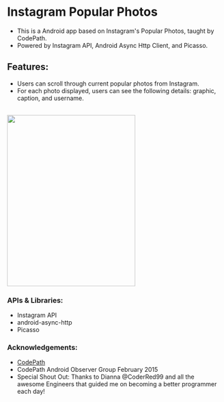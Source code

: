 # Instagram Popular Photos

- This is a Android app based on Instagram's Popular Photos, taught by CodePath. 
- Powered by Instagram API, Android Async Http Client, and Picasso.

## Features:
- Users can scroll through current popular photos from Instagram.
- For each photo displayed, users can see the following details: graphic, caption, and username.

<br>
<img src="http://i1369.photobucket.com/albums/ag238/sugarcoder/CodePath/Insta_zpshpzauqjj.png" border="0" width="300" height="400" />


### APIs & Libraries:
- Instagram API
- android-async-http
- Picasso

### Acknowledgements: 

- <a href="http://www.codepath.com">CodePath</a>
- CodePath Android Observer Group February 2015  
- Special Shout Out: Thanks to Dianna @CoderRed99 and all the awesome Engineers that guided me on becoming a better programmer each day!
